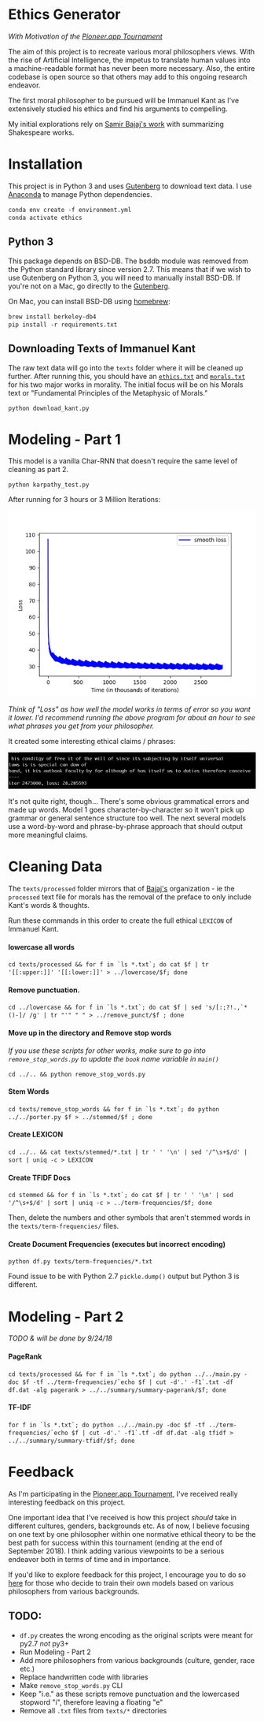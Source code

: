 # Ethics Generator


_With Motivation of the [Pioneer.app Tournament](https://pioneer.app/)_

The aim of this project is to recreate various moral philosophers views. 
With the rise of Artificial Intelligence, the impetus to translate human values into a machine-readable format has never been more necessary.
Also, the entire codebase is open source so that others may add to this ongoing research endeavor.  
  
The first moral philosopher to be pursued will be Immanuel Kant as I've extensively studied his ethics and 
find his arguments to compelling.

My initial explorations rely on [Samir Bajaj's work](https://nlp.stanford.edu/courses/cs224n/2013/reports/bajaj.pdf)  with summarizing
Shakespeare works. 

Installation
============

This project is in Python 3 and uses [Gutenberg](https://pypi.python.org/pypi/Gutenberg) to download text data.
I use [Anaconda](https://www.anaconda.com/download/#macos) to manage Python dependencies.

    conda env create -f environment.yml
    conda activate ethics

  
Python 3
--------

This package depends on BSD-DB. The bsddb module was removed from the Python
standard library since version 2.7. This means that if we wish to use Gutenberg
on Python 3, you will need to manually install BSD-DB. 
If you're not on a Mac, go directly to the [Gutenberg](https://pypi.org/project/Gutenberg/).

On Mac, you can install BSD-DB using [homebrew](https://homebrew.sh/):

    brew install berkeley-db4
    pip install -r requirements.txt

Downloading Texts of Immanuel Kant
----------------------------------

The raw text data will go into the `texts` folder where it will be cleaned up further. 
After running this, you should have an [`ethics.txt`](http://www.gutenberg.org/ebooks/5684) 
and [`morals.txt`](http://www.gutenberg.org/ebooks/5682) for his two major works in morality. 
The initial focus will be on his Morals text or "Fundamental Principles of the Metaphysic of Morals."

    python download_kant.py

Modeling - Part 1
=================

This model is a vanilla Char-RNN that doesn't require the same level of cleaning as part 2. 

    python karpathy_test.py

After running for 3 hours or 3 Million Iterations:

![3_hours](./images/kant_graph.png)  


_Think of "Loss" as how well the model works in terms of error so you want it lower.
I'd recommend running the above program for about an hour to see what phrases you get from your philosopher._ 

It created some interesting ethical claims / phrases:

![quotes](./images/kant_ml_quote-personal_fav.png)

It's not quite right, though... There's some obvious grammatical errors and made up words. 
Model 1 goes character-by-character so it won't pick up grammar or general sentence structure too well.
The next several models use a word-by-word and phrase-by-phrase approach that should output more meaningful claims.  

Cleaning Data
=============

The `texts/processed` folder mirrors that of [Bajaj's](https://github.com/samirbajaj-zz/cs224n-project) 
organization - ie the `processed` text file for morals has
the removal of the preface to only include Kant's words & thoughts. 

Run these commands in this order to create the full ethical `LEXICON` of Immanuel Kant.

#### lowercase all words  
    cd texts/processed && for f in `ls *.txt`; do cat $f | tr '[[:upper:]]' '[[:lower:]]' > ../lowercase/$f; done  

#### Remove punctuation.  
    cd ../lowercase && for f in `ls *.txt`; do cat $f | sed 's/[:;?!.,`*()-]/ /g' | tr "'" " " > ../remove_punct/$f ; done 

#### Move up in the directory and Remove stop words  
_If you use these scripts for other works, make sure to go into `remove_stop_words.py` to update the `book` name variable in `main()`_  
    
    cd ../.. && python remove_stop_words.py  

#### Stem Words  
    cd texts/remove_stop_words && for f in `ls *.txt`; do python ../../porter.py $f > ../stemmed/$f ; done  

#### Create LEXICON  
    cd ../.. && cat texts/stemmed/*.txt | tr ' ' '\n' | sed '/^\s+$/d' | sort | uniq -c > LEXICON
    
#### Create TFIDF Docs
    cd stemmed && for f in `ls *.txt`; do cat $f | tr ' ' '\n' | sed '/^\s+$/d' | sort | uniq -c > ../term-frequencies/$f; done

Then, delete the numbers and other symbols that aren't stemmed words in the `texts/term-frequencies/` files.  

#### Create Document Frequencies (executes but incorrect encoding)
    python df.py texts/term-frequencies/*.txt

Found issue to be with Python 2.7 `pickle.dump()` output but Python 3 is different.

Modeling - Part 2
=================

_TODO & will be done by 9/24/18_

#### PageRank

    cd texts/processed && for f in `ls *.txt`; do python ../../main.py -doc $f -tf ../term-frequencies/`echo $f | cut -d'.' -f1`.txt -df df.dat -alg pagerank > ../../summary/summary-pagerank/$f; done

#### TF-IDF

    for f in `ls *.txt`; do python ../../main.py -doc $f -tf ../term-frequencies/`echo $f | cut -d'.' -f1`.tf -df df.dat -alg tfidf > ../../summary/summary-tfidf/$f; done

Feedback
========

As I'm participating in the [Pioneer.app Tournament](https://pioneer.app/), I've received really interesting feedback on this project.

One important idea that I've received is how this project _should_ take in different cultures, genders, backgrounds etc.
As of now, I believe focusing on one text by one philosopher within one normative ethical theory to be the best path for success
within this tournament (ending at the end of September 2018). 
I think adding various viewpoints to be a serious endeavor both in terms of time and in importance.

If you'd like to explore feedback for this project, 
I encourage you to do so [here](./fellow_pioneers_feedback.md) for those who decide to train their own models
based on various philosophers from various backgrounds. 


TODO: 
-----
* `df.py` creates the wrong encoding as the original scripts were meant for py2.7 _not_ py3+
* Run Modeling - Part 2
* Add more philosophers from various backgrounds (culture, gender, race etc.)
* Replace handwritten code with libraries
* Make `remove_stop_words.py` CLI
* Keep "i.e." as these scripts remove punctuation and the lowercased stopword "i", therefore leaving a floating "e"
* Remove all `.txt` files from `texts/*` directories
